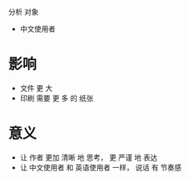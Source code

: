 分析 对象
- 中文使用者   

# 影响
- 文件 更 大 
- 印刷 需要 更 多 的 纸张

# 意义
- 让 作者 更加 清晰 地 思考， 更 严谨 地 表达
- 让 中文使用者 和 英语使用者 一样， 说话 有 节奏感
